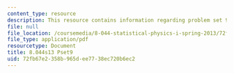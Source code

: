 ```yaml
---
content_type: resource
description: This resource contains information regarding problem set 9.
file: null
file_location: /coursemedia/8-044-statistical-physics-i-spring-2013/72fb67e2358b965dee7738ec720b6ec2_MIT8_044S13_ps9.pdf
file_type: application/pdf
resourcetype: Document
title: 8.044s13 Pset9
uid: 72fb67e2-358b-965d-ee77-38ec720b6ec2
---
```

